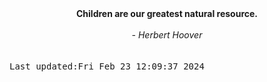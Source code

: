 
<div align="center"><b><span>Children are our greatest natural resource.</span></b><br><br><i> - Herbert Hoover</i></div>
<br><br><kbd>Last updated:Fri Feb 23 12:09:37 2024</kbd>
